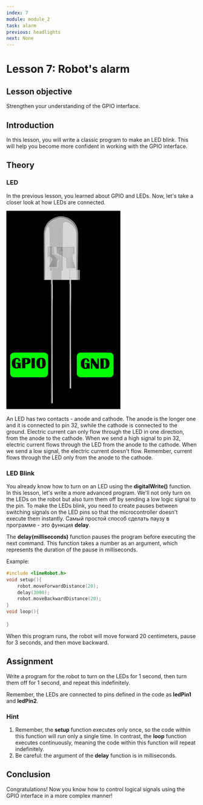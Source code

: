 ```yaml
---
index: 7
module: module_2
task: alarm
previous: headlights
next: None
---
```

# Lesson 7: Robot's alarm

## Lesson objective
Strengthen your understanding of the GPIO interface.

## Introduction
In this lesson, you will write a classic program to make an LED blink. This will help you become more confident in working with the GPIO interface.

## Theory

### LED

In the previous lesson, you learned about GPIO and LEDs. Now, let's take a closer look at how LEDs are connected.

![image](https://github.com/autolab-fi/line-robot-curriculum/blob/main/images/module_2/alarm_1.png?raw=true)


An LED has two contacts - anode and cathode. The anode is the longer one and it is connected to pin 32, swhile the cathode is connected to the ground. Electric current can only flow through the LED in one direction, from the anode to the cathode. When we send a high signal to pin 32, electric current flows through the LED from the anode to the cathode. When we send a low signal, the electric current doesn't flow. Remember, current flows through the LED only from the anode to the cathode.

### LED Blink

You already know how to turn on an LED using the **digitalWrite()** function. In this lesson, let's write a more advanced program. We'll not only turn on the LEDs on the robot but also turn them off by sending a low logic signal to the pin. To make the LEDs blink, you need to create pauses between switching signals on the LED pins so that the microcontroller doesn't execute them instantly. Самый простой способ сделать паузу в программе - это функция **delay**. 

The **delay(milliseconds)** function pauses the program before executing the next command. This function takes a number as an argument, which represents the duration of the pause in milliseconds.

Example:

```cpp
#include <lineRobot.h>
void setup(){
    robot.moveForwardDistance(20);
    delay(3000);
    robot.moveBackwardDistance(20);
}
void loop(){

}
```

When this program runs, the robot will move forward 20 centimeters, pause for 3 seconds, and then move backward.


## Assignment
Write a program for the robot to turn on the LEDs for 1 second, then turn them off for 1 second, and repeat this indefinitely.

Remember, the LEDs are connected to pins defined in the code as **ledPin1** and **ledPin2**.

### Hint
1. Remember, the **setup** function executes only once, so the code within this function will run only a single time. In contrast, the **loop** function executes continuously, meaning the code within this function will repeat indefinitely.
2. Be careful: the argument of the **delay** function is in milliseconds.


## Conclusion
Congratulations! Now you know how to control logical signals using the GPIO interface in a more complex manner!